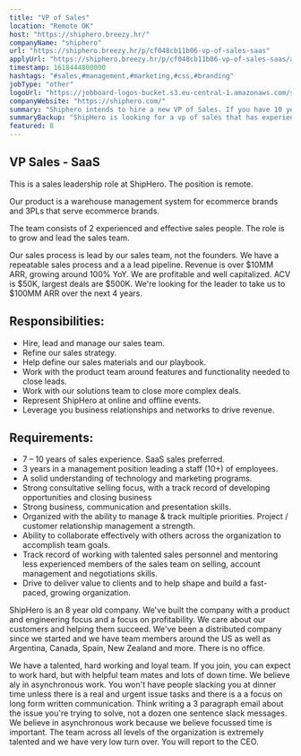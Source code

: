 ```yaml
---
title: "VP of Sales"
location: "Remote OK"
host: "https://shiphero.breezy.hr/"
companyName: "shiphero"
url: "https://shiphero.breezy.hr/p/cf048cb11b06-vp-of-sales-saas"
applyUrl: "https://shiphero.breezy.hr/p/cf048cb11b06-vp-of-sales-saas/apply"
timestamp: 1618444800000
hashtags: "#sales,#management,#marketing,#css,#branding"
jobType: "other"
logoUrl: "https://jobboard-logos-bucket.s3.eu-central-1.amazonaws.com/shiphero"
companyWebsite: "https://shiphero.com/"
summary: "Shiphero intends to hire a new VP of Sales. If you have 10 years of sales experience, consider applying."
summaryBackup: "ShipHero is looking for a vp of sales that has experience in: #sales, #css, #branding."
featured: 8
---
```


## VP Sales - SaaS

This is a sales leadership role at ShipHero. The position is remote.

Our product is a warehouse management system for ecommerce brands and 3PLs that serve ecommerce brands.

The team consists of 2 experienced and effective sales people. The role is to grow and lead the sales team.

Our sales process is lead by our sales team, not the founders. We have a repeatable sales process and a a lead pipeline. Revenue is over $10MM ARR, growing around 100% YoY. We are profitable and well capitalized. ACV is $50K, largest deals are $500K. We're looking for the leader to take us to $100MM ARR over the next 4 years.

## Responsibilities:

*   Hire, lead and manage our sales team.
*   Refine our sales strategy.
*   Help define our sales materials and our playbook.
*   Work with the product team around features and functionality needed to close leads.
*   Work with our solutions team to close more complex deals.
*   Represent ShipHero at online and offline events.
*   Leverage you business relationships and networks to drive revenue.

## Requirements:

*   7 – 10 years of sales experience. SaaS sales preferred.
*   3 years in a management position leading a staff (10+) of employees.
*   A solid understanding of technology and marketing programs.
*   Strong consultative selling focus, with a track record of developing opportunities and closing business
*   Strong business, communication and presentation skills.
*   Organized with the ability to manage & track multiple priorities. Project / customer relationship management a strength.
*   Ability to collaborate effectively with others across the organization to accomplish team goals.
*   Track record of working with talented sales personnel and mentoring less experienced members of the sales team on selling, account management and negotiations skills.
*   Drive to deliver value to clients and to help shape and build a fast-paced, growing organization.

ShipHero is an 8 year old company. We've built the company with a product and engineering focus and a focus on profitability. We care about our customers and helping them succeed. We've been a distributed company since we started and we have team members around the US as well as Argentina, Canada, Spain, New Zealand and more. There is no office.

We have a talented, hard working and loyal team. If you join, you can expect to work hard, but with helpful team mates and lots of down time. We believe aly in asynchronous work. You won't have people slacking you at dinner time unless there is a real and urgent issue tasks and there is a a focus on long form written communication. Think writing a 3 paragraph email about the issue you're trying to solve, not a dozen one sentence slack messages. We believe in asynchronous work because we believe focussed time is important. The team across all levels of the organization is extremely talented and we have very low turn over. You will report to the CEO.

